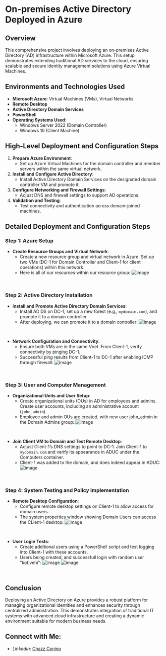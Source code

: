 # On-premises Active Directory Deployed in Azure

## Overview
This comprehensive project involves deploying an on-premises Active Directory (AD) infrastructure within Microsoft Azure. This setup demonstrates extending traditional AD services to the cloud, ensuring scalable and secure identity management solutions using Azure Virtual Machines.

## Environments and Technologies Used
- **Microsoft Azure**: Virtual Machines (VMs), Virtual Networks
- **Remote Desktop**
- **Active Directory Domain Services**
- **PowerShell**
- **Operating Systems Used**:
  - Windows Server 2022 (Domain Controller)
  - Windows 10 (Client Machine)

## High-Level Deployment and Configuration Steps
1. **Prepare Azure Environment**:
   - Set up Azure Virtual Machines for the domain controller and member servers within the same virtual network.
2. **Install and Configure Active Directory**:
   - Install Active Directory Domain Services on the designated domain controller VM and promote it.
3. **Configure Networking and Firewall Settings**:
   - Adjust DNS and firewall settings to support AD operations.
4. **Validation and Testing**:
   - Test connectivity and authentication across domain-joined machines.

## Detailed Deployment and Configuration Steps

### Step 1: Azure Setup
- **Create Resource Groups and Virtual Network**:
  - Create a new resource group and virtual network in Azure. Set up two VMs (DC-1 for Domain Controller and Client-1 for client operations) within this network.
  - Here is all of our resources within our resource group: ![image](https://github.com/00chazz/configure-ad/assets/63687898/eeb0ff50-74ef-43da-9688-24b72bb8c176)

<br />

### Step 2: Active Directory Installation
- **Install and Promote Active Directory Domain Services**:
  - Install AD DS on DC-1, set up a new forest (e.g., `mydomain.com`), and promote it to a domain controller.
  - After deploying, we can promote it to a domain controller:
    ![image](https://github.com/00chazz/configure-ad/assets/63687898/5c5c56f2-e75a-43c7-944f-b163acb6cb70)

<br />

- **Network Configuration and Connectivity**:
  - Ensure both VMs are in the same Vnet. From Client-1, verify connectivity by pinging DC-1.
  - Successful ping results from Client-1 to DC-1 after enabling ICMP through firewall:
    ![image](https://github.com/00chazz/configure-ad/assets/63687898/52f38d10-3b4e-474e-955b-1741e8578c00)

<br />

### Step 3: User and Computer Management
- **Organizational Units and User Setup**:
  - Create organizational units (OUs) in AD for employees and admins. Create user accounts, including an administrative account (`john_admin`).
  - Employee and admin OUs are created, with new user john_admin in the Domain Admins group:.![image](https://github.com/00chazz/configure-ad/assets/63687898/6dfccff2-aac1-4d56-bfb4-d889b6562e08)

<br />

- **Join Client VM to Domain and Test Remote Desktop**:
  - Adjust Client-1’s DNS settings to point to DC-1. Join Client-1 to `mydomain.com` and verify its appearance in ADUC under the Computers container.
  - Client-1 was added to the domain, and does indeed appear in ADUC:![image](https://github.com/00chazz/configure-ad/assets/63687898/1bad10e3-4121-465b-9850-3a15c484ef9e)

<br />

### Step 4: System Testing and Policy Implementation
- **Remote Desktop Configuration**:
  - Configure remote desktop settings on Client-1 to allow access for domain users.
  - The system properties window showing Domain Users can access the CLient-1 desktop: ![image](https://github.com/00chazz/configure-ad/assets/63687898/59830771-fdbc-4b8c-ad7e-9c15a35c788f)


<br />

- **User Login Tests**:
  - Create additional users using a PowerShell script and test logging into Client-1 with these accounts.
  - Users being created, and successfull login with random user "kof.vehi":
     ![image](https://github.com/00chazz/configure-ad/assets/63687898/74fdc050-5d0c-4def-8932-0f6afac3aa10)
   ![image](https://github.com/00chazz/configure-ad/assets/63687898/9ed4ecd4-2ddb-43df-b08c-636dfa04da73)



<br />

## Conclusion
Deploying an Active Directory on Azure provides a robust platform for managing organizational identities and enhances security through centralized administration. This demonstrates integration of traditional IT systems with advanced cloud infrastructure and creating a dynamic environment suitable for modern business needs.

## Connect with Me:
- *LinkedIn:* [Chazz Conino](https://www.linkedin.com/in/chazz-c-382a75122/)
